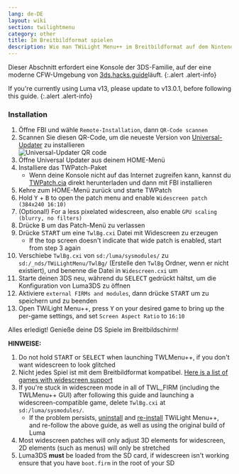 ```yaml
---
lang: de-DE
layout: wiki
section: twilightmenu
category: other
title: Im Breitbildformat spielen
description: Wie man TWiLight Menu++ im Breitbildformat auf dem Nintendo 3DS verwendet
---
```


Dieser Abschnitt erfordert eine Konsole der 3DS-Familie, auf der eine moderne CFW-Umgebung von [3ds.hacks.guide](https://3ds.hacks.guide)läuft.
{:.alert .alert-info}

If you're currently using Luma v13, please update to v13.0.1, before following this guide.
{:.alert .alert-info}

### Installation
1. Öffne FBI und wähle `Remote-Installation`, dann `QR-Code scannen`
1. Scannen Sie diesen QR-Code, um die neueste Version von [Universal-Updater](https://github.com/Universal-Team/Universal-Updater) zu installieren<br> ![Universal-Updater QR code](https://db.universal-team.net/assets/images/qr/universal-updater-cia.png)
1. Öffne Universal Updater aus deinem HOME-Menü
1. Installiere das TWPatch-Paket
   - Wenn deine Konsole nicht auf das Internet zugreifen kann, kannst du [TWPatch.cia](https://gbatemp.net/download/twpatch.37400/version/38832/download?file=302085) direkt herunterladen und dann mit FBI installieren
1. Kehre zum HOME-Menü zurück und starte TWPatch
1. Hold <kbd class="face">Y</kbd> + <kbd class="face">B</kbd> to open the patch menu and enable `Widescreen patch (384x240 16:10)`
1. (Optional!) For a less pixelated widescreen, also enable `GPU scaling (blurry, no filters)`
1. Drücke <kbd class="face">B</kbd> um das Patch-Menü zu verlassen
1. Drücke <kbd>START</kbd> um eine `TwlBg.cxi` Datei mit Widescreen zu erzeugen
   - If the top screen doesn't indicate that wide patch is enabled, start from step 3 again
1. Verschiebe `TwlBg.cxi` von `sd:/luma/sysmodules/` zu `sd:/_nds/TWiLightMenu/TwlBg/` (Erstelle den `TwlBg` Ordner, wenn er nicht existiert), und benenne die Datei in `Widescreen.cxi` um
1. Starte deinen 3DS neu, während du <kbd>SELECT</kbd> gedrückt hältst, um die Konfiguration von Luma3DS zu öffnen
1. Aktiviere `external FIRMs and modules`, dann drücke <kbd>START</kbd> um zu speichern und zu beenden
1. Open TWiLight Menu++, press <kbd class="face">Y</kbd> on your desired game to bring up the per-game settings, and set `Screen Aspect Ratio` to `16:10`

Alles erledigt! Genieße deine DS Spiele im Breitbildschirm!

**HINWEISE:**
1. Do not hold <kbd>START</kbd> or <kbd>SELECT</kbd> when launching TWLMenu++, if you don't want widescreen to look glitched
1. Nicht jedes Spiel ist mit dem Breitbildformat kompatibel. [Here is a list of games with widescreen support](https://github.com/DS-Homebrew/TWiLightMenu/blob/master/7zfile/3DS%20-%20CFW%20users/Games%20supported%20with%20widescreen.txt)
1. If you're stuck in widescreen mode in all of TWL_FIRM (including the TWLMenu++ GUI) after following this guide and launching a widescreen-compatible game, delete `TwlBg.cxi` at `sd:/luma/sysmodules/`.
   - If the problem persists, [uninstall](https://wiki.ds-homebrew.com/twilightmenu/uninstalling-3ds) and [re-install](https://wiki.ds-homebrew.com/twilightmenu/installing-3ds) TWiLight Menu++, and re-follow the above guide, as well as using the original build of Luma
1. Most widescreen patches will only adjust 3D elements for widescreen, 2D elements (such as menus) will only be stretched
1. Luma3DS **must** be loaded from the SD card, if widescreen isn't working ensure that you have `boot.firm` in the root of your SD
